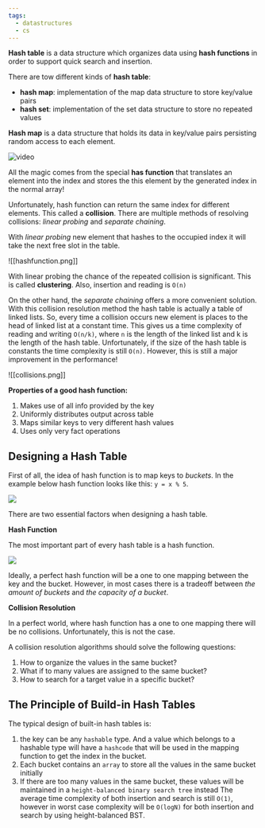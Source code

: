 ```yaml
---
tags:
  - datastructures
  - cs
---
```

**Hash table** is a data structure which organizes data using **hash functions** in order to support quick search and insertion.

There are tow different kinds of **hash table**:
- **hash map**: implementation of the map data structure to store key/value pairs
- **hash set**: implementation of the set data structure to store no repeated values

**Hash map** is a data structure that holds its data in key/value pairs persisting random access to each element.

![video](https://www.youtube.com/watch?v=h2d9b_nEzoA)

All the magic comes from the special **has function** that translates an element into the index and stores the this element by the generated index in the normal array!

Unfortunately, hash function can return the same index for different elements. This called a **collision**. There are multiple methods of resolving collisions: *linear probing* and *separate chaining*.

With *linear probing* new element that hashes to the occupied index it will take the next free slot in the table.

![[hashfunction.png]]

With linear probing the chance of the repeated collision is significant. This is called **clustering**. Also, insertion and reading is `O(n)`

On the other hand, the *separate chaining* offers a more convenient solution. With this collision resolution method the hash table is actually a table of linked lists. So, every time a collision occurs new element is places to the head of linked list at a constant time. This gives us a time complexity of reading and writing `O(n/k)`, where `n` is the length of the linked list and k is the length of the hash table. Unfortunately, if the size of the hash table is constants the time complexity is still `O(n)`. However, this is still a major improvement in the performance!

![[collisions.png]]

**Properties of a good hash function:**

1. Makes use of all info provided by the key
2. Uniformly distributes output across table
3. Maps similar keys to very different hash values
4. Uses only very fact operations

## Designing a Hash Table

First of all, the idea of hash function is to map keys to *buckets*. In the example below hash function looks like this: `y = x % 5`.

![](https://s3-lc-upload.s3.amazonaws.com/uploads/2018/02/20/screen-shot-2018-02-19-at-183537.png)

There are two essential factors when designing a hash table.

**Hash Function**

The most important part of every hash table is a hash function.

![](https://assets.leetcode.com/uploads/2024/05/06/hash_functions_table1.png)

Ideally, a perfect hash function will be a one to one mapping between the key and the bucket. However, in most cases there is a tradeoff between *the amount of buckets* and *the capacity of a bucket*.

**Collision Resolution**

In a perfect world, where hash function has a one to one mapping there will be no collisions. Unfortunately, this is not the case.

A collision resolution algorithms should solve the following questions:
1. How to organize the values in the same bucket?
2. What if to many values are assigned to the same bucket?
3. How to search for a target value in a specific bucket?

## The Principle of Build-in Hash Tables

The typical design of built-in hash tables is:
1. the key can be any `hashable` type. And a value which belongs to a hashable type will have a `hashcode` that will be used in the mapping function to get the index in the bucket.
2. Each bucket contains an `array` to store all the values in the same bucket initially
3. If there are too many values in the same bucket, these values will be maintained in a `height-balanced binary search tree` instead
The average time complexity of both insertion and search is still `O(1)`, however in worst case complexity will be `O(logN)` for both insertion and search by using height-balanced BST.